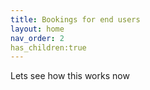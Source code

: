 ```yaml
---
title: Bookings for end users
layout: home
nav_order: 2
has_children:true
---
```

Lets see how this works now
